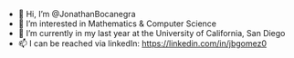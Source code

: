 - 👋 Hi, I’m @JonathanBocanegra
- 👀 I’m interested in Mathematics & Computer Science
- 🌱 I’m currently in my last year at the University of California, San Diego
- 📫 I can be reached via linkedIn: https://linkedin.com/in/jbgomez0
